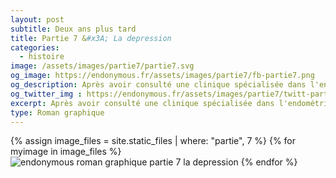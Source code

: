 ```yaml
---
layout: post
subtitle: Deux ans plus tard
title: Partie 7 &#x3A; La depression
categories:
  - histoire
image: /assets/images/partie7/partie7.svg
og_image: https://endonymous.fr/assets/images/partie7/fb-partie7.png
og_description: Après avoir consulté une clinique spécialisée dans l'endométriose pour mes douleurs chroniques lombaires, je me retrouve face à un médecin qui m'explique que ma précédente opération a été mal faite et qu'il faut enlever toutes les lésions d'endométriose pour me soulager. L'opération prévoit également de couper un bout de mon uretère et de le réimplanter plus haut sur la vessie pour couper une lésion qui serait implantée sur l'uretère et me créerait des douleurs types colique néphrétique. Cette nouvelle opération est très lourde et m'effraie énormément. Je suis en attente  d'une IRM qui aidera à valider l'opération ou non mais moralement je suis au plus bas.
og_twitter_img : https://endonymous.fr/assets/images/partie7/twitt-partie7.png
excerpt: Après avoir consulté une clinique spécialisée dans l'endométriose pour mes douleurs chroniques lombaires, je me retrouve face à un médecin qui m'explique que ma précédente opération a été mal faite et qu'il faut enlever toutes les lésions d'endométriose pour me soulager. L'opération prévoit également de couper un bout de mon uretère et de le réimplanter plus haut sur la vessie pour couper une lésion qui serait implantée sur l'uretère et me créerait des douleurs types colique néphrétique. Cette nouvelle opération est très lourde et m'effraie énormément. Je suis en attente  d'une IRM qui aidera à valider l'opération ou non mais moralement je suis au plus bas.
type: Roman graphique
---
```

<div class="padding0">
    {% assign image_files = site.static_files | where: "partie", 7 %}
    {% for myimage in image_files %}
      <img class="img-fluid" src="{{ myimage.path }}" alt="endonymous roman graphique partie 7 la depression">
    {% endfor %}
</div>
